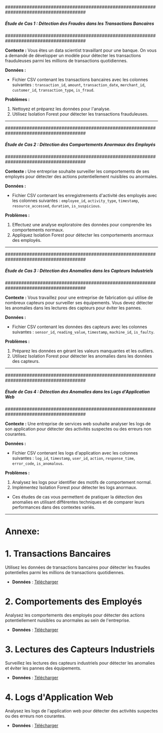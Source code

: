 ######################################################################################
##### Étude de Cas 1 : Détection des Fraudes dans les Transactions Bancaires
######################################################################################

**Contexte :**
Vous êtes un data scientist travaillant pour une banque. On vous a demandé de développer un modèle pour détecter les transactions frauduleuses parmi les millions de transactions quotidiennes.

**Données :**
- Fichier CSV contenant les transactions bancaires avec les colonnes suivantes : `transaction_id`, `amount`, `transaction_date`, `merchant_id`, `customer_id`, `transaction_type`, `is_fraud`.

**Problèmes :**
1. Nettoyez et préparez les données pour l'analyse.
2. Utilisez Isolation Forest pour détecter les transactions frauduleuses.

-----

######################################################################################
##### Étude de Cas 2 : Détection des Comportements Anormaux des Employés
######################################################################################

**Contexte :**
Une entreprise souhaite surveiller les comportements de ses employés pour détecter des actions potentiellement nuisibles ou anormales.

**Données :**
- Fichier CSV contenant les enregistrements d'activité des employés avec les colonnes suivantes : `employee_id`, `activity_type`, `timestamp`, `resource_accessed`, `duration`, `is_suspicious`.

**Problèmes :**

1. Effectuez une analyse exploratoire des données pour comprendre les comportements normaux.
2. Appliquez Isolation Forest pour détecter les comportements anormaux des employés.

----------

######################################################################################
##### Étude de Cas 3 : Détection des Anomalies dans les Capteurs Industriels
######################################################################################

**Contexte :**
Vous travaillez pour une entreprise de fabrication qui utilise de nombreux capteurs pour surveiller ses équipements. Vous devez détecter les anomalies dans les lectures des capteurs pour éviter les pannes.

**Données :**
- Fichier CSV contenant les données des capteurs avec les colonnes suivantes : `sensor_id`, `reading_value`, `timestamp`, `machine_id`, `is_faulty`.

**Problèmes :**
1. Préparez les données en gérant les valeurs manquantes et les outliers.
2. Utilisez Isolation Forest pour détecter les anomalies dans les données des capteurs.

-----

######################################################################################
##### Étude de Cas 4 : Détection des Anomalies dans les Logs d'Application Web
######################################################################################

**Contexte :**
Une entreprise de services web souhaite analyser les logs de son application pour détecter des activités suspectes ou des erreurs non courantes.

**Données :**
- Fichier CSV contenant les logs d'application avec les colonnes suivantes : `log_id`, `timestamp`, `user_id`, `action`, `response_time`, `error_code`, `is_anomalous`.

**Problèmes :**
1. Analysez les logs pour identifier des motifs de comportement normal.
2. Implémentez Isolation Forest pour détecter les logs anormaux.

- Ces études de cas vous permettent de pratiquer la détection des anomalies en utilisant différentes techniques et de comparer leurs performances dans des contextes variés.





---

# Annexe:

# 1. Transactions Bancaires
Utilisez les données de transactions bancaires pour détecter les fraudes potentielles parmi les millions de transactions quotidiennes.

- **Données** : [Télécharger](https://drive.google.com/drive/folders/1yZ2OchujpGtz4q613KG6Z-x46Rr6BZ4f?usp=sharing)

# 2. Comportements des Employés
Analysez les comportements des employés pour détecter des actions potentiellement nuisibles ou anormales au sein de l'entreprise.

- **Données** : [Télécharger](https://drive.google.com/drive/folders/1yZ2OchujpGtz4q613KG6Z-x46Rr6BZ4f?usp=sharing)

# 3. Lectures des Capteurs Industriels
Surveillez les lectures des capteurs industriels pour détecter les anomalies et éviter les pannes des équipements.

- **Données** : [Télécharger](https://drive.google.com/drive/folders/1yZ2OchujpGtz4q613KG6Z-x46Rr6BZ4f?usp=sharing)

# 4. Logs d'Application Web
Analysez les logs de l'application web pour détecter des activités suspectes ou des erreurs non courantes.

- **Données** : [Télécharger](https://drive.google.com/drive/folders/1yZ2OchujpGtz4q613KG6Z-x46Rr6BZ4f?usp=sharing)

